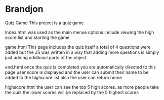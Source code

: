 # Brandjon
Quiz Game
This project is a quiz game.

Index.html
was used as the main menue
options include viewing the high score list and starting the game

game.html
This page includes the quiz itself
a total of 4 questions were added but the JS was written in a way that adding more questions is simply just adding additonal parts of the object

end.html
once the quiz is completed you are automatically directed to this page
user score is displayed and the user can submit their name to be added to the highscore list
also the user can return home

highscore.html
the user can see the top 5 high scores.
as more people take the quiz the lower scores will be replaced by the 5 highest scores
